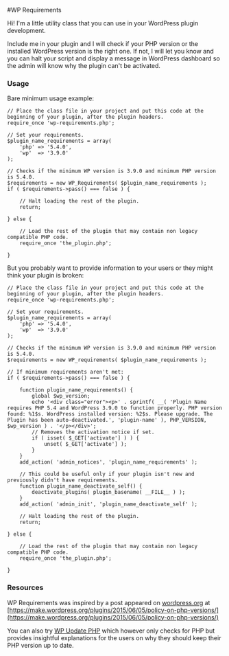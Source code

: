 #WP Requirements

Hi! I'm a little utility class that you can use in your WordPress plugin development.

Include me in your plugin and I will check if your PHP version or the installed WordPress version is the right one. If not, I will let you know and you can halt your script and display a message in WordPress dashboard so the admin will know why the plugin can't be activated.
 
### Usage
 
Bare minimum usage example:
 
	// Place the class file in your project and put this code at the beginning of your plugin, after the plugin headers.
	require_once 'wp-requirements.php';
		
	// Set your requirements.
	$plugin_name_requirements = array(
		'php' => '5.4.0',
		'wp'  => '3.9.0'
	);
	 
	// Checks if the minimum WP version is 3.9.0 and minimum PHP version is 5.4.0.
	$requirements = new WP_Requirements( $plugin_name_requirements );
	if ( $requirements->pass() === false ) {
		
		// Halt loading the rest of the plugin.
		return;
		
	} else {
	
		// Load the rest of the plugin that may contain non legacy compatible PHP code.
		require_once 'the_plugin.php';
	
	}

But you probably want to provide information to your users or they might think your plugin is broken: 
	
	// Place the class file in your project and put this code at the beginning of your plugin, after the plugin headers.
	require_once 'wp-requirements.php';
	
	// Set your requirements.
	$plugin_name_requirements = array(
		'php' => '5.4.0',
		'wp'  => '3.9.0'
	);
	
	// Checks if the minimum WP version is 3.9.0 and minimum PHP version is 5.4.0.
	$requirements = new WP_requirements( $plugin_name_requirements );
	
	// If minimum requirements aren't met:
	if ( $requirements->pass() === false ) {

		function plugin_name_requirements() {
			global $wp_version;
			echo '<div class="error"><p>' . sprintf( __( 'Plugin Name requires PHP 5.4 and WordPress 3.9.0 to function properly. PHP version found: %1$s. WordPress installed version: %2$s. Please upgrade. The Plugin has been auto-deactivated.', 'plugin-name' ), PHP_VERSION, $wp_version ) . '</p></div>';
			// Removes the activation notice if set.
			if ( isset( $_GET['activate'] ) ) {
				unset( $_GET['activate'] );
			}
		} 
		add_action( 'admin_notices', 'plugin_name_requirements' );
		
		// This could be useful only if your plugin isn't new and previously didn't have requirements.
		function plugin_name_deactivate_self() {
			deactivate_plugins( plugin_basename( __FILE__ ) );
		}
		add_action( 'admin_init', 'plugin_name_deactivate_self' );
		
		// Halt loading the rest of the plugin.
	   	return;
	   	
	} else {
      	
    	// Load the rest of the plugin that may contain non legacy compatible PHP code.
    	require_once 'the_plugin.php';
      	
    }

### Resources

WP Requirements was inspired by a post appeared on [wordpress.org](https://wordpress.org) at
[https://make.wordpress.org/plugins/2015/06/05/policy-on-php-versions/](https://make.wordpress.org/plugins/2015/06/05/policy-on-php-versions/)

You can also try [WP Update PHP](https://github.com/WPupdatePHP/wp-update-php) which however only checks for PHP but provides insightful explanations for the users on why they should keep their PHP version up to date.	
